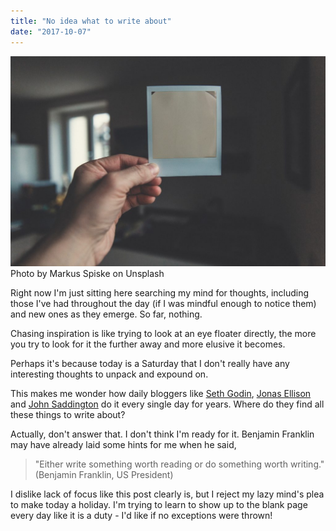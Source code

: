 ```yaml
---
title: "No idea what to write about"
date: "2017-10-07"
---
```


![hand holding a white washed polaroid](images/markus-spiske-215992-1024x683.jpg) Photo by Markus Spiske on Unsplash

Right now I'm just sitting here searching my mind for thoughts, including those I've had throughout the day (if I was mindful enough to notice them) and new ones as they emerge. So far, nothing.

Chasing inspiration is like trying to look at an eye floater directly, the more you try to look for it the further away and more elusive it becomes.

Perhaps it's because today is a Saturday that I don't really have any interesting thoughts to unpack and expound on.

This makes me wonder how daily bloggers like [Seth Godin](http://sethgodin.typepad.com/), [Jonas Ellison](https://medium.com/@jonasellison) and [John Saddington](https://john.do/) do it every single day for years. Where do they find all these things to write about?

Actually, don't answer that. I don't think I'm ready for it. Benjamin Franklin may have already laid some hints for me when he said,

> "Either write something worth reading or do something worth writing." (Benjamin Franklin, US President)

I dislike lack of focus like this post clearly is, but I reject my lazy mind's plea to make today a holiday. I'm trying to learn to show up to the blank page every day like it is a duty - I'd like if no exceptions were thrown!
